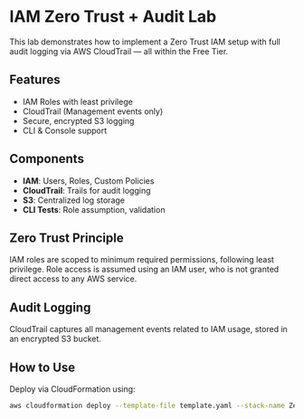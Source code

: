 # IAM Zero Trust + Audit Lab

This lab demonstrates how to implement a Zero Trust IAM setup with full audit logging via AWS CloudTrail — all within the Free Tier.

## Features

- IAM Roles with least privilege
- CloudTrail (Management events only)
- Secure, encrypted S3 logging
- CLI & Console support

## Components

- **IAM**: Users, Roles, Custom Policies
- **CloudTrail**: Trails for audit logging
- **S3**: Centralized log storage
- **CLI Tests**: Role assumption, validation

## Zero Trust Principle

IAM roles are scoped to minimum required permissions, following least privilege. Role access is assumed using an IAM user, who is not granted direct access to any AWS service.

## Audit Logging

CloudTrail captures all management events related to IAM usage, stored in an encrypted S3 bucket.

## How to Use

Deploy via CloudFormation using:

```bash
aws cloudformation deploy --template-file template.yaml --stack-name ZeroTrustLab
